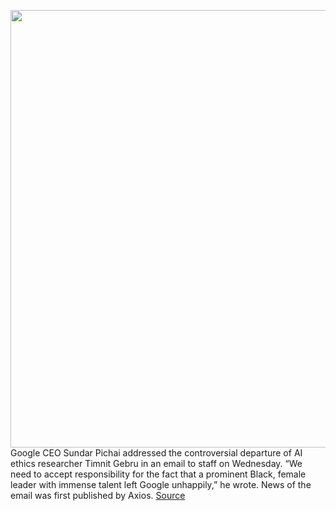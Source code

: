 <img src='https://cdn.vox-cdn.com/thumbor/DXvkXaqL6F3OJJqqlHPbJtgWygY=/0x0:5472x3648/1200x800/filters:focal(2299x1387:3173x2261)/cdn.vox-cdn.com/uploads/chorus_image/image/68486475/1147600084.jpg.0.jpg' width='700px' /><br/>
Google CEO Sundar Pichai addressed the controversial departure of AI ethics researcher Timnit Gebru in an email to staff on Wednesday. “We need to accept responsibility for the fact that a prominent Black, female leader with immense talent left Google unhappily,” he wrote. News of the email was first published by Axios.
<a href='https://www.theverge.com/2020/12/9/22165983/google-ceo-sundar-pichai-apology-timnit-gebru-exit'> Source <a/>